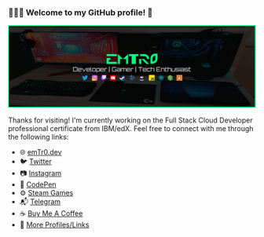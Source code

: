 ### 👨🏽‍💻 Welcome to my GitHub profile! 🚀

[![emTr0 profile banner](https://github.com/emTr0/emTr0/blob/master/emtr0-banner-new-pc.png)](https://emTr0.dev)

Thanks for visiting! I'm currently working on the Full Stack Cloud Developer professional certificate from IBM/edX. Feel free to connect with me through the following links:

- 🌐 [emTr0.dev](https://emTr0.dev)
- 🐦 [Twitter](https://twitter.com/emTr0)
- 📷 [Instagram](https://instagram.com/emTr0x)
- 🔲 [CodePen](https://codepen.io/emTr0)
- ⚙ [Steam Games](https://steamcommunity.com/id/emTr0)
- 📬 [Telegram](https://t.me/emTr0)
- ☕ [Buy Me A Coffee](https://emTr0.link/buymeacoffee)
- 🔗 [More Profiles/Links](https://bio.link/emTr0)
